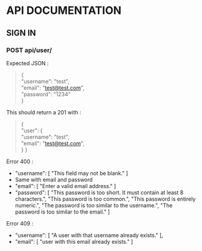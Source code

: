 # API DOCUMENTATION

## SIGN IN

### POST api/user/

Expected JSON :

>{<br>
>	"username": "test",<br>
>	"email": "test@test.com",<br>
>	"password": "1234"<br>
> }

This should return a 201 with :

> {<br>
	"user": {<br>
		"username": "test",<br>
		"email": "test@test.com",<br>
	}
}

Error 400 : 
- "username": [
		"This field may not be blank."
	]
- Same with email and password
- "email": [
		"Enter a valid email address."
	]
- "password": [
		"This password is too short. It must contain at least 8 characters.",
		"This password is too common.",
		"This password is entirely numeric.",
		"The password is too similar to the username.",
		"The password is too similar to the email."
	]

Error 409 :
- "username": [
		"A user with that username already exists."
	],
- "email": [
		"user with this email already exists."
	]


